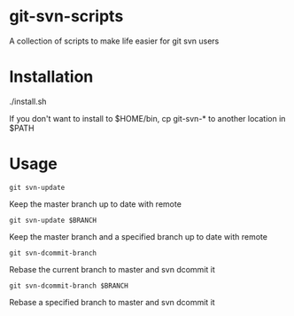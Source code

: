 git-svn-scripts
===============

A collection of scripts to make life easier for git svn users

Installation
===============

./install.sh

If you don't want to install to $HOME/bin, cp git-svn-\* to another location in $PATH

Usage
===============
`git svn-update`

Keep the master branch up to date with remote

`git svn-update $BRANCH`

Keep the master branch and a specified branch up to date with remote

`git svn-dcommit-branch`

Rebase the current branch to master and svn dcommit it

`git svn-dcommit-branch $BRANCH`

Rebase a specified branch to master and svn dcommit it

